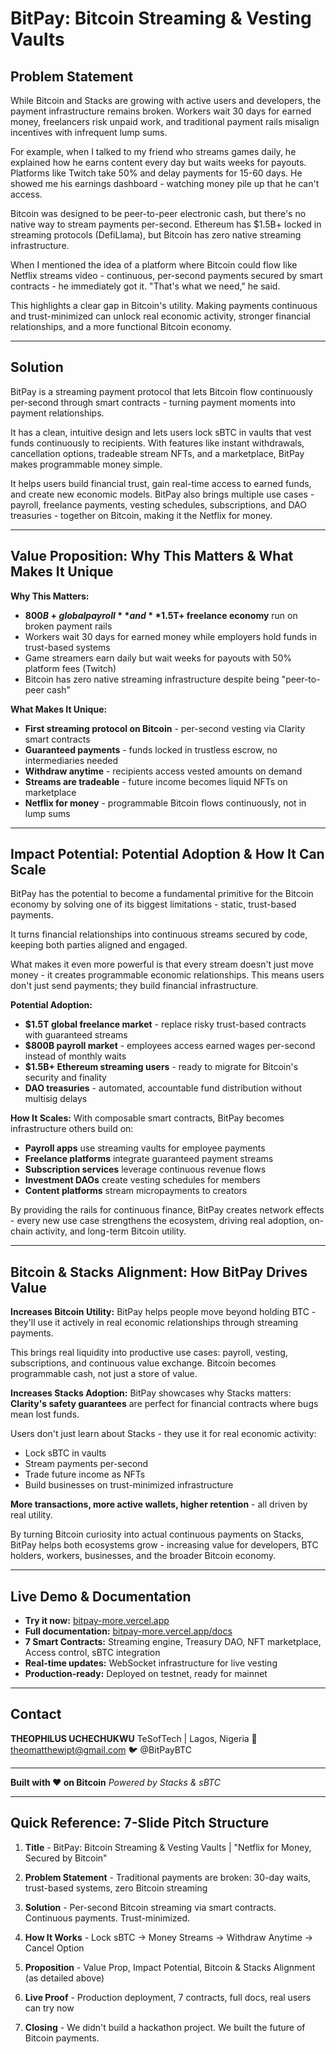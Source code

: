 # BitPay: Bitcoin Streaming & Vesting Vaults

## Problem Statement

While Bitcoin and Stacks are growing with active users and developers, the payment infrastructure remains broken. Workers wait 30 days for earned money, freelancers risk unpaid work, and traditional payment rails misalign incentives with infrequent lump sums.

For example, when I talked to my friend who streams games daily, he explained how he earns content every day but waits weeks for payouts. Platforms like Twitch take 50% and delay payments for 15-60 days. He showed me his earnings dashboard - watching money pile up that he can't access.

Bitcoin was designed to be peer-to-peer electronic cash, but there's no native way to stream payments per-second. Ethereum has $1.5B+ locked in streaming protocols (DefiLlama), but Bitcoin has zero native streaming infrastructure.

When I mentioned the idea of a platform where Bitcoin could flow like Netflix streams video - continuous, per-second payments secured by smart contracts - he immediately got it. "That's what we need," he said.

This highlights a clear gap in Bitcoin's utility. Making payments continuous and trust-minimized can unlock real economic activity, stronger financial relationships, and a more functional Bitcoin economy.

---

## Solution

BitPay is a streaming payment protocol that lets Bitcoin flow continuously per-second through smart contracts - turning payment moments into payment relationships.

It has a clean, intuitive design and lets users lock sBTC in vaults that vest funds continuously to recipients. With features like instant withdrawals, cancellation options, tradeable stream NFTs, and a marketplace, BitPay makes programmable money simple.

It helps users build financial trust, gain real-time access to earned funds, and create new economic models. BitPay also brings multiple use cases - payroll, freelance payments, vesting schedules, subscriptions, and DAO treasuries - together on Bitcoin, making it the Netflix for money.

---

## Value Proposition: Why This Matters & What Makes It Unique

**Why This Matters:**
- **$800B+ global payroll** and **$1.5T+ freelance economy** run on broken payment rails
- Workers wait 30 days for earned money while employers hold funds in trust-based systems
- Game streamers earn daily but wait weeks for payouts with 50% platform fees (Twitch)
- Bitcoin has zero native streaming infrastructure despite being "peer-to-peer cash"

**What Makes It Unique:**
- **First streaming protocol on Bitcoin** - per-second vesting via Clarity smart contracts
- **Guaranteed payments** - funds locked in trustless escrow, no intermediaries needed
- **Withdraw anytime** - recipients access vested amounts on demand
- **Streams are tradeable** - future income becomes liquid NFTs on marketplace
- **Netflix for money** - programmable Bitcoin flows continuously, not in lump sums

---

## Impact Potential: Potential Adoption & How It Can Scale

BitPay has the potential to become a fundamental primitive for the Bitcoin economy by solving one of its biggest limitations - static, trust-based payments.

It turns financial relationships into continuous streams secured by code, keeping both parties aligned and engaged.

What makes it even more powerful is that every stream doesn't just move money - it creates programmable economic relationships. This means users don't just send payments; they build financial infrastructure.

**Potential Adoption:**
- **$1.5T global freelance market** - replace risky trust-based contracts with guaranteed streams
- **$800B payroll market** - employees access earned wages per-second instead of monthly waits
- **$1.5B+ Ethereum streaming users** - ready to migrate for Bitcoin's security and finality
- **DAO treasuries** - automated, accountable fund distribution without multisig delays

**How It Scales:**
With composable smart contracts, BitPay becomes infrastructure others build on:
- **Payroll apps** use streaming vaults for employee payments
- **Freelance platforms** integrate guaranteed payment streams
- **Subscription services** leverage continuous revenue flows
- **Investment DAOs** create vesting schedules for members
- **Content platforms** stream micropayments to creators

By providing the rails for continuous finance, BitPay creates network effects - every new use case strengthens the ecosystem, driving real adoption, on-chain activity, and long-term Bitcoin utility.

---

## Bitcoin & Stacks Alignment: How BitPay Drives Value

**Increases Bitcoin Utility:**
BitPay helps people move beyond holding BTC - they'll use it actively in real economic relationships through streaming payments.

This brings real liquidity into productive use cases: payroll, vesting, subscriptions, and continuous value exchange. Bitcoin becomes programmable cash, not just a store of value.

**Increases Stacks Adoption:**
BitPay showcases why Stacks matters: **Clarity's safety guarantees** are perfect for financial contracts where bugs mean lost funds.

Users don't just learn about Stacks - they use it for real economic activity:
- Lock sBTC in vaults
- Stream payments per-second
- Trade future income as NFTs
- Build businesses on trust-minimized infrastructure

**More transactions, more active wallets, higher retention** - all driven by real utility.

By turning Bitcoin curiosity into actual continuous payments on Stacks, BitPay helps both ecosystems grow - increasing value for developers, BTC holders, workers, businesses, and the broader Bitcoin economy.

---

## Live Demo & Documentation

- **Try it now:** [bitpay-more.vercel.app](https://bitpay-more.vercel.app)
- **Full documentation:** [bitpay-more.vercel.app/docs](https://bitpay-more.vercel.app/docs)
- **7 Smart Contracts:** Streaming engine, Treasury DAO, NFT marketplace, Access control, sBTC integration
- **Real-time updates:** WebSocket infrastructure for live vesting
- **Production-ready:** Deployed on testnet, ready for mainnet

---

## Contact

**THEOPHILUS UCHECHUKWU**
TeSofTech | Lagos, Nigeria
📧 theomatthewipt@gmail.com
🐦 @BitPayBTC

---

**Built with ❤️ on Bitcoin**
*Powered by Stacks & sBTC*

---

## Quick Reference: 7-Slide Pitch Structure

1. **Title** - BitPay: Bitcoin Streaming & Vesting Vaults | "Netflix for Money, Secured by Bitcoin"

2. **Problem Statement** - Traditional payments are broken: 30-day waits, trust-based systems, zero Bitcoin streaming

3. **Solution** - Per-second Bitcoin streaming via smart contracts. Continuous payments. Trust-minimized.

4. **How It Works** - Lock sBTC → Money Streams → Withdraw Anytime → Cancel Option

5. **Proposition** - Value Prop, Impact Potential, Bitcoin & Stacks Alignment (as detailed above)

6. **Live Proof** - Production deployment, 7 contracts, full docs, real users can try now

7. **Closing** - We didn't build a hackathon project. We built the future of Bitcoin payments.
